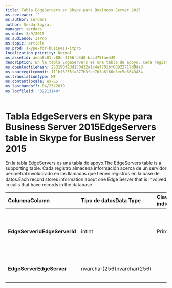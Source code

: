 ```yaml
---
title: Tabla EdgeServers en Skype para Business Server 2015
ms.reviewer: ''
ms.author: serdars
author: SerdarSoysal
manager: serdars
ms.date: 3/9/2015
ms.audience: ITPro
ms.topic: article
ms.prod: skype-for-business-itpro
localization_priority: Normal
ms.assetid: aeda8c01-c88c-4f56-b3d0-bac475fae449
description: En la tabla EdgeServers es una tabla de apoyo. Cada registro almacena información acerca de un servidor perimetral involucrado en las llamadas que tienen registros en la base de datos.
ms.openlocfilehash: 253190f23d130d12a1b4af701bf68922717d8da8
ms.sourcegitcommit: 111bf6255fa877b3fce70fa8166e8ec5a6643434
ms.translationtype: MT
ms.contentlocale: es-ES
ms.lasthandoff: 04/23/2019
ms.locfileid: "32213140"
---
```

# <a name="edgeservers-table-in-skype-for-business-server-2015"></a><span data-ttu-id="4d5d7-104">Tabla EdgeServers en Skype para Business Server 2015</span><span class="sxs-lookup"><span data-stu-id="4d5d7-104">EdgeServers table in Skype for Business Server 2015</span></span>
 
<span data-ttu-id="4d5d7-105">En la tabla EdgeServers es una tabla de apoyo.</span><span class="sxs-lookup"><span data-stu-id="4d5d7-105">The EdgeServers table is a supporting table.</span></span> <span data-ttu-id="4d5d7-106">Cada registro almacena información acerca de un servidor perimetral involucrado en las llamadas que tienen registros en la base de datos.</span><span class="sxs-lookup"><span data-stu-id="4d5d7-106">Each record stores information about one Edge Server that is involved in calls that have records in the database.</span></span>
  
|<span data-ttu-id="4d5d7-107">**Columna**</span><span class="sxs-lookup"><span data-stu-id="4d5d7-107">**Column**</span></span>|<span data-ttu-id="4d5d7-108">**Tipo de datos**</span><span class="sxs-lookup"><span data-stu-id="4d5d7-108">**Data Type**</span></span>|<span data-ttu-id="4d5d7-109">**Clave o índice**</span><span class="sxs-lookup"><span data-stu-id="4d5d7-109">**Key/Index**</span></span>|<span data-ttu-id="4d5d7-110">**Detalles**</span><span class="sxs-lookup"><span data-stu-id="4d5d7-110">**Details**</span></span>|
|:-----|:-----|:-----|:-----|
|<span data-ttu-id="4d5d7-111">**EdgeServerId**</span><span class="sxs-lookup"><span data-stu-id="4d5d7-111">**EdgeServerId**</span></span> <br/> |<span data-ttu-id="4d5d7-112">int</span><span class="sxs-lookup"><span data-stu-id="4d5d7-112">int</span></span>  <br/> |<span data-ttu-id="4d5d7-113">Primary</span><span class="sxs-lookup"><span data-stu-id="4d5d7-113">Primary</span></span>  <br/> |<span data-ttu-id="4d5d7-114">Número único que identifica este servidor perimetral.</span><span class="sxs-lookup"><span data-stu-id="4d5d7-114">Unique number identifying this Edge Server.</span></span>  <br/> |
|<span data-ttu-id="4d5d7-115">**EdgeServer**</span><span class="sxs-lookup"><span data-stu-id="4d5d7-115">**EdgeServer**</span></span> <br/> |<span data-ttu-id="4d5d7-116">nvarchar(256)</span><span class="sxs-lookup"><span data-stu-id="4d5d7-116">nvarchar(256)</span></span>  <br/> | <br/> |<span data-ttu-id="4d5d7-117">Nombre del servidor perimetral.</span><span class="sxs-lookup"><span data-stu-id="4d5d7-117">Edge Server name.</span></span>  <br/> |
   

